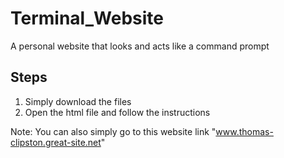 # Terminal_Website
A personal website that looks and acts like a command prompt

Steps
-----
1. Simply download the files
2. Open the html file and follow the instructions

Note: You can also simply go to this website link "www.thomas-clipston.great-site.net"

